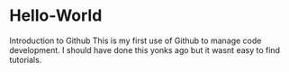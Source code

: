 # Hello-World
Introduction to Github
This is my first use of Github to manage code development. I should have done this yonks ago but it wasnt easy to find tutorials.

